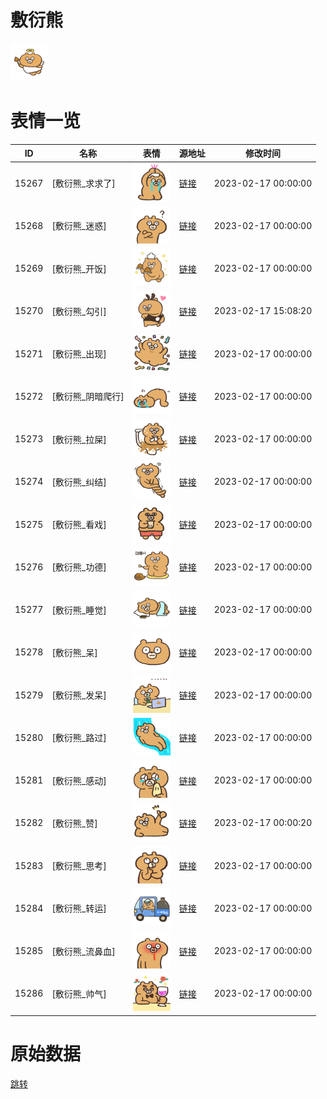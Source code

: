 # 敷衍熊

<img src="./cover.png" height="60" alt="cover" />

# 表情一览

|ID|名称|表情|源地址|修改时间|
|----|----|----|----|----|
|15267|[敷衍熊_求求了]|<img src="./pic/015267_%5B敷衍熊_求求了%5D.png" height="60" alt="求求了"/>|[链接](https://i0.hdslb.com/bfs/garb/ba1abc4558714de30b4be34d8ada996dba06a5a6.png)|2023-02-17 00:00:00|
|15268|[敷衍熊_迷惑]|<img src="./pic/015268_%5B敷衍熊_迷惑%5D.png" height="60" alt="迷惑"/>|[链接](https://i0.hdslb.com/bfs/garb/3d8a0369a3a85c2c6b4ab318f1b5551772548cc9.png)|2023-02-17 00:00:00|
|15269|[敷衍熊_开饭]|<img src="./pic/015269_%5B敷衍熊_开饭%5D.png" height="60" alt="开饭"/>|[链接](https://i0.hdslb.com/bfs/garb/b7d9482b6cb28f32ec07aa64c358cd3b6c8660fc.png)|2023-02-17 00:00:00|
|15270|[敷衍熊_勾引]|<img src="./pic/015270_%5B敷衍熊_勾引%5D.png" height="60" alt="勾引"/>|[链接](https://i0.hdslb.com/bfs/garb/bbf35b2b4a046522b212a6802dd98230b205228a.png)|2023-02-17 15:08:20|
|15271|[敷衍熊_出现]|<img src="./pic/015271_%5B敷衍熊_出现%5D.png" height="60" alt="出现"/>|[链接](https://i0.hdslb.com/bfs/garb/e27271dcf122ce5871de6450e0502cbd7784eae1.png)|2023-02-17 00:00:00|
|15272|[敷衍熊_阴暗爬行]|<img src="./pic/015272_%5B敷衍熊_阴暗爬行%5D.png" height="60" alt="阴暗爬行"/>|[链接](https://i0.hdslb.com/bfs/garb/0c13557249265595d01b884bce9115631b129164.png)|2023-02-17 00:00:00|
|15273|[敷衍熊_拉屎]|<img src="./pic/015273_%5B敷衍熊_拉屎%5D.png" height="60" alt="拉屎"/>|[链接](https://i0.hdslb.com/bfs/garb/1b2910337f0af891905d71fca9a4c65382c14ed0.png)|2023-02-17 00:00:00|
|15274|[敷衍熊_纠结]|<img src="./pic/015274_%5B敷衍熊_纠结%5D.png" height="60" alt="纠结"/>|[链接](https://i0.hdslb.com/bfs/garb/92f64d26d34dacd47ba3279ca4c386f6aa51fb27.png)|2023-02-17 00:00:00|
|15275|[敷衍熊_看戏]|<img src="./pic/015275_%5B敷衍熊_看戏%5D.png" height="60" alt="看戏"/>|[链接](https://i0.hdslb.com/bfs/garb/55ab78b682889849147afaf73745b2b2410a28f0.png)|2023-02-17 00:00:00|
|15276|[敷衍熊_功德]|<img src="./pic/015276_%5B敷衍熊_功德%5D.png" height="60" alt="功德"/>|[链接](https://i0.hdslb.com/bfs/garb/6e6b442ae9ccfbcc000cfaaa39c6dede5d0fb5e3.png)|2023-02-17 00:00:00|
|15277|[敷衍熊_睡觉]|<img src="./pic/015277_%5B敷衍熊_睡觉%5D.png" height="60" alt="睡觉"/>|[链接](https://i0.hdslb.com/bfs/garb/6aa05132a460c54d20d2bb00e4434e4f0fd68813.png)|2023-02-17 00:00:00|
|15278|[敷衍熊_呆]|<img src="./pic/015278_%5B敷衍熊_呆%5D.png" height="60" alt="呆"/>|[链接](https://i0.hdslb.com/bfs/garb/327aac0079199b5036452b8330e47edc190d4046.png)|2023-02-17 00:00:00|
|15279|[敷衍熊_发呆]|<img src="./pic/015279_%5B敷衍熊_发呆%5D.png" height="60" alt="发呆"/>|[链接](https://i0.hdslb.com/bfs/garb/880e4b802d8565b91a8764c5c0998ea9dc2f70ca.png)|2023-02-17 00:00:00|
|15280|[敷衍熊_路过]|<img src="./pic/015280_%5B敷衍熊_路过%5D.png" height="60" alt="路过"/>|[链接](https://i0.hdslb.com/bfs/garb/df557bb35bdd2bd62447093f65032f82d9d92a60.png)|2023-02-17 00:00:00|
|15281|[敷衍熊_感动]|<img src="./pic/015281_%5B敷衍熊_感动%5D.png" height="60" alt="感动"/>|[链接](https://i0.hdslb.com/bfs/garb/951f80dea6651bd75a33e4cf06046817dfa94adb.png)|2023-02-17 00:00:00|
|15282|[敷衍熊_赞]|<img src="./pic/015282_%5B敷衍熊_赞%5D.png" height="60" alt="赞"/>|[链接](https://i0.hdslb.com/bfs/garb/eb060a1391d51f9a8332f6e5e21a982be4c1dec1.png)|2023-02-17 00:00:20|
|15283|[敷衍熊_思考]|<img src="./pic/015283_%5B敷衍熊_思考%5D.png" height="60" alt="思考"/>|[链接](https://i0.hdslb.com/bfs/garb/1d04ca95b649a3d1b01cd40ac265e0cc8eda8d1a.png)|2023-02-17 00:00:00|
|15284|[敷衍熊_转运]|<img src="./pic/015284_%5B敷衍熊_转运%5D.png" height="60" alt="转运"/>|[链接](https://i0.hdslb.com/bfs/garb/726e3efaceb929bba32fa6434b40a6de97cef6a5.png)|2023-02-17 00:00:00|
|15285|[敷衍熊_流鼻血]|<img src="./pic/015285_%5B敷衍熊_流鼻血%5D.png" height="60" alt="流鼻血"/>|[链接](https://i0.hdslb.com/bfs/garb/fdd0ffd5bdbf3db491188c2574a7f2fbf2d1610b.png)|2023-02-17 00:00:00|
|15286|[敷衍熊_帅气]|<img src="./pic/015286_%5B敷衍熊_帅气%5D.png" height="60" alt="帅气"/>|[链接](https://i0.hdslb.com/bfs/garb/e5b4a9ef0675564a26c86b31a23397964f751403.png)|2023-02-17 00:00:00|

# 原始数据

[跳转](./raw.json)

